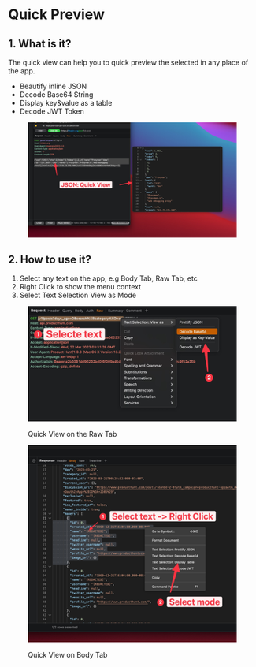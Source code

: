 # Quick Preview

## 1. What is it?

The quick view can help you to quick preview the selected in any place of the app.

* Beautify inline JSON
* Decode Base64 String
* Display key\&value as a table
* Decode JWT Token

<figure><img src="../.gitbook/assets/CleanShot 2023-03-22 at 15.26.10@2x.jpg" alt=""><figcaption></figcaption></figure>

## 2. How to use it?

1. Select any text on the app, e.g Body Tab, Raw Tab, etc&#x20;
2. Right Click to show the menu context
3. Select Text Selection View as Mode

<figure><img src="../.gitbook/assets/Screenshot 2023-03-22 at 15.19.32.jpg" alt=""><figcaption><p>Quick View on the Raw Tab</p></figcaption></figure>

<figure><img src="../.gitbook/assets/Screenshot 2023-03-22 at 15.19.59.jpg" alt=""><figcaption><p>Quick View on Body Tab</p></figcaption></figure>
